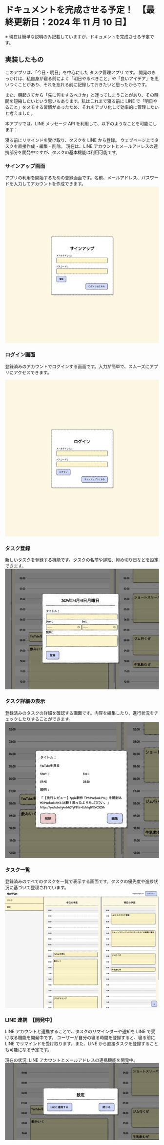 # ドキュメントを完成させる予定！　【最終更新日：2024 年 11 月 10 日】

※ 現在は簡単な説明のみ記載していますが、ドキュメントを完成させる予定です。

## 実装したもの

このアプリは、「今日・明日」を中心にした タスク管理アプリ です。
開発のきっかけは、私自身が寝る前によく「明日やるべきこと」や「良いアイデア」を思いつくことがあり、それを忘れる前に記録しておきたいと思ったからです。

また、朝起きてから「先に何をするべきか」と迷ってしまうことがあり、その時間を短縮したいという思いもあります。私はこれまで寝る前に LINE で「明日やること」をメモする習慣があったため、それをアプリ化して効率的に管理したいと考えました。

本アプリでは、LINE メッセージ API を利用して、以下のようなことを可能にします：

寝る前にリマインドを受け取り、タスクを LINE から登録。
ウェブページ上でタスクを直接作成・編集・削除。
現在は、LINE アカウントとメールアドレスの連携部分を開発中ですが、タスクの基本機能は利用可能です。

### サインアップ画面

アプリの利用を開始するための登録画面です。名前、メールアドレス、パスワードを入力してアカウントを作成できます。
![Signup Page](assets/signup.jpg)

### ログイン画面

登録済みのアカウントでログインする画面です。入力が簡単で、スムーズにアプリにアクセスできます。

![Login Page](assets/login.jpg)

### タスク登録

新しいタスクを登録する機能です。タスクの名前や詳細、締め切り日などを設定できます。
![Create Task](assets/createTask.jpg)

### タスク詳細の表示

登録済みのタスクの詳細を確認する画面です。内容を編集したり、進行状況をチェックしたりすることができます。
![Task Description](assets/taskDescription.jpg)

### タスク一覧

登録済みのすべてのタスクを一覧で表示する画面です。タスクの優先度や進捗状況に基づいて整理されています。
![Task Lists](assets/tasks.jpg)

### LINE 連携　【開発中】

LINE アカウントと連携することで、タスクのリマインダーや通知を LINE で受け取る機能を開発中です。
ユーザーが自分の寝る時間を登録すると、寝る前に LINE でリマインドを受け取ります。また、LINE から直接タスクを登録することも可能になる予定です。

現在の状況:
LINE アカウントとメールアドレスの連携機能を開発中。
![Connect to LINE](assets/line.jpg)
